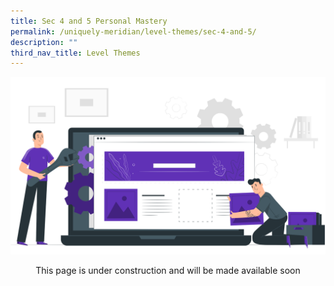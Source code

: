 ```yaml
---
title: Sec 4 and 5 Personal Mastery
permalink: /uniquely-meridian/level-themes/sec-4-and-5/
description: ""
third_nav_title: Level Themes
---
```

![](/images/Homepage%20and%20Logos/Under%20Construction.png)
<p style="text-align: center;">This page is under construction and will be made available soon</p>
